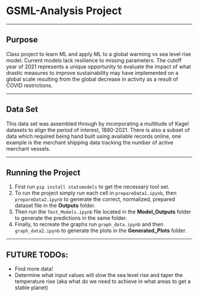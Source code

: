 # GSML-Analysis Project

---

## **Purpose**

Class project to learn ML and apply ML to a global warming vs sea level rise model. Current models lack resilience to missing parameters. The cutoff year of 2021 represents a unique opportunity to evaluate the impact of what drastic measures to improve sustainability may have implemented on a global scale resulting from the global decrease in activity as a result of COVID restrictions.

---

## **Data Set**

This data set was assembled through by incorporating a multitude of Kagel datasets to align the period of interest, 1880-2021. There is also a subset of data which required being hand built using available records online, one example is the merchant shipping data tracking the number of active merchant vessels.

---

## **Running the Project**

1. First run `pip install statsmodels` to get the necessary tool set.
2. To run the project simply run each cell in `prepareData1.ipynb`, then `prepareData2.ipynb` to generate the correct, normalized, prepared dataset file in the **Outputs** folder.
3. Then run the `Test_Models.ipynb` file located in the **Model_Outputs** folder to generate the predictions in the same folder.
4. Finally, to recreate the graphs run `graph_data.ipynb` and then `graph_data2.ipynb` to generate the plots in the **Generated_Plots** folder.

---

## **FUTURE TODOs:**

- Find more data!
- Determine what input values will slow the sea level rise and taper the temperature rise (aka what do we need to achieve in what areas to get a stable planet)
